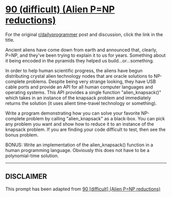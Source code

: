 # [90 (difficult) (Alien P=NP reductions)](https://www.reddit.com/r/dailyprogrammer/comments/ynw9q/8222012_challenge_90_difficult_alien_pnp/)

For the original [r/dailyprogrammer](https://www.reddit.com/r/dailyprogrammer/) post and discussion, click the link in the title.

Ancient aliens have come down from earth and announced that, clearly, P=NP, and they've been trying to explain it to us for years.  Something about it being encoded in the pyramids they helped us build...or...something.

In order to help human scientific progress, the aliens have begun distributing crystal alien technology nodes that are oracle solutions to NP-complete problems.  Despite being very strange looking, they have USB cable ports and provide an API for all human computer languages and operating systems.  This API provides a single 
function "alien_knapsack()" which takes in an instance of the knapsack problem and immediately returns the solution (it uses alient time-travel technology or something).

Write a program demonstrating how you can solve your favorite NP-complete problem by calling "alien_knapsack" as a black-box.  You can pick any problem you want and show how to reduce it to an instance of the knapsack problem.  If you are finding your code difficult to test, then see the bonus problem.

BONUS:  Write an implementation of the alien_knapsack() function in a human programming language.  Obviously this does not have to be a polynomial-time solution.


----
## **DISCLAIMER**
This prompt has been adapted from [90 [difficult] (Alien P=NP reductions)](https://www.reddit.com/r/dailyprogrammer/comments/ynw9q/8222012_challenge_90_difficult_alien_pnp/
)
